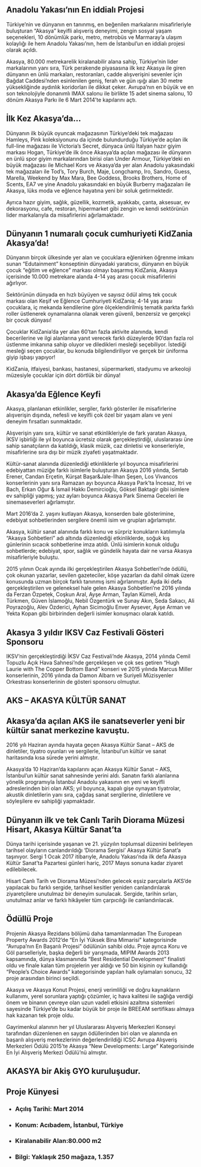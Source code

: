 ## Anadolu Yakası’nın En iddialı Projesi

Türkiye’nin ve dünyanın en tanınmış, en beğenilen markalarını misafirleriyle buluşturan “Akasya” keyifli alışveriş deneyimi, zengin sosyal yaşam seçenekleri, 10 dönümlük parkı, metro, metrobüs ve Marmaray’a ulaşım kolaylığı ile hem Anadolu Yakası’nın, hem de İstanbul’un en iddialı projesi olarak açıldı.

Akasya, 80.000 metrekarelik kiralanabilir alana sahip, Türkiye’nin lider markalarının yanı sıra, Türk perakende piyasasına ilk kez Akasya ile giren dünyanın en ünlü markaları, restoranları, cadde alışverişini sevenler için Bağdat Caddesi’nden esinlenilen geniş, ferah ve gün ışığı alan 30 metre yüksekliğinde aydınlık koridorları ile dikkat çeker. Avrupa’nın en büyük ve en son teknolojiyle donanımlı IMAX salonu ile birlikte 15 adet sinema salonu, 10 dönüm Akasya Parkı ile 6 Mart 2014’te kapılarını açtı.

## İlk Kez Akasya’da…

Dünyanın ilk büyük oyuncak mağazasının Türkiye’deki tek mağazası Hamleys, Pink koleksiyonunu da içinde bulundurduğu Türkiye’de açılan ilk full-line mağazası ile Victoria’s Secret, dünyaca ünlü İtalyan hazır giyim markası Hogan, Türkiye’de ilk önce Akasya’da açılan mağazası ile dünyanın en ünlü spor giyim markalarından birisi olan Under Armour, Türkiye’deki en büyük mağazası ile Michael Kors ve Akasya’da yer alan Anadolu yakasındaki tek mağazaları ile Tod’s, Tory Burch, Maje, Longchamp, Iro, Sandro, Guess, Marella, Weekend by Max Mara, Bee Goddess, Brooks Brothers, Home of Scents, EA7 ve yine Anadolu yakasındaki en büyük Burberry mağazaları ile Akasya, lüks moda ve eğlence hayatına yeni bir soluk getirmektedir.

Ayrıca hazır giyim, sağlık, güzellik, kozmetik, ayakkabı, çanta, aksesuar, ev dekorasyonu, cafe, restoran, hipermarket gibi zengin ve kendi sektörünün lider markalarıyla da misafirlerini ağırlamaktadır.

## Dünyanın 1 numaralı çocuk cumhuriyeti KidZania Akasya’da!

Dünyanın birçok ülkesinde yer alan ve çocuklara eğlenirken öğrenme imkanı sunan “Edutainment” konseptinin dünyadaki yaratıcısı, dünyanın en büyük çocuk “eğitim ve eğlence” markası olmayı başarmış KidZania, Akasya içerisinde 10.000 metrekare alanda 4-14 yaş arası çocuk misafirlerini ağırlıyor.

Sektörünün dünyada en hızlı büyüyen ve sayısız ödül almış tek çocuk markası olan Keşif ve Eğlence Cumhuriyeti KidZania; 4-14 yaş arası çocuklara, iç mekanda kendilerine göre ölçeklendirilmiş tematik parkta farklı roller üstlenerek oynamalarına olanak veren güvenli, benzersiz ve gerçekçi bir çocuk dünyası!

Çocuklar KidZania’da yer alan 60’tan fazla aktivite alanında, kendi becerilerine ve ilgi alanlarına yanıt verecek farklı düzeylerde 90’dan fazla rol üstlenme imkanına sahip oluyor ve diledikleri mesleği seçebiliyor. İstediği mesleği seçen çocuklar, bu konuda bilgilendiriliyor ve gerçek bir üniforma giyip işbaşı yapıyor!

KidZania, itfaiyesi, bankası, hastanesi, süpermarketi, stadyumu ve arkeoloji müzesiyle çocuklar için dört dörtlük bir dünya!

## Akasya’da Eğlence Keyfi

Akasya, planlanan etkinlikler, sergiler, farklı gösteriler ile misafirlerine alışverişin dışında, nefesli ve keyifli çok özel bir yaşam alanı ve yeni deneyim fırsatları sunmaktadır.

Alışverişin yanı sıra, kültür ve sanat etkinlikleriyle de fark yaratan Akasya, İKSV işbirliği ile yıl boyunca ücretsiz olarak gerçekleştirdiği, uluslararası üne sahip sanatçıların da katıldığı, klasik müzik, caz dinletisi ve konserleriyle, misafirlerine sıra dışı bir müzik ziyafeti yaşatmaktadır.

Kültür-sanat alanında düzenlediği etkinliklerle yıl boyunca misafirlerini edebiyattan müziğe farklı isimlerle buluşturan Akasya 2016 yılında, Sertab Erener, Candan Erçetin, Kürşat Başar&Jale-İlhan Şeşen, Los Vivancos konserlerinin yanı sıra Ramazan ayı boyunca Akasya Park’ta İncesaz, Itri ve Bach, Erkan Oğur & İsmail Hakkı Demircioğlu, Göksel Baktagir gibi isimlere ev sahipliği yapmış; yaz ayları boyunca Akasya Park Sinema Geceleri ile sinemaseverleri ağırlamıştır.

Mart 2016’da 2. yaşını kutlayan Akasya, konserden bale gösterimine, edebiyat sohbetlerinden sergilere önemli isim ve grupları ağırlamıştır.

Akasya, kültür sanat alanında farklı konu ve sürpriz konukların katılımıyla “Akasya Sohbetleri” adı altında düzenlediği etkinliklerde, soğuk kış günlerinin sıcacık sohbetlerine imza atıldı. Ünlü isimlerin konuk olduğu sohbetlerde; edebiyat, spor, sağlık ve gündelik hayata dair ne varsa Akasya misafirleriyle buluştu.

2015 yılının Ocak ayında ilki gerçekleştirilen Akasya Sohbetleri’nde ödüllü, çok okunan yazarlar, sevilen gazeteciler, köşe yazarları da dahil olmak üzere konusunda uzman birçok farklı tanınmış ismi ağırlanmıştır. Ayda iki defa gerçekleştirilen ve geleneksel hale gelen Akasya Sohbetleri’ne 2016 yılında da Ferzan Özpetek, Coşkun Aral, Ayşe Arman, Taylan Kümeli, Arda Türkmen, Güven İslamoğlu, Nebil Özgentürk ve Sunay Akın, Seda Sakacı, Ali Poyrazoğlu, Alev Özderici, Ayhan Sicimoğlu Enver Aysever, Ayşe Arman ve Yekta Kopan gibi birbirinden değerli isimler konuşmacı olarak katıldı.

## Akasya 3 yıldır IKSV Caz Festivali Gösteri Sponsoru

IKSV’nin gerçekleştirdiği İKSV Caz Festivali’nde Akasya, 2014 yılında Cemil Topuzlu Açık Hava Sahnesi’nde gerçekleşen ve çok ses getiren “Hugh Laurie with The Copper Bottom Band” konseri ve 2015 yılında Marcus Miller konserlerinin, 2016 yılında da Damon Albarn ve Suriyeli Müzisyenler Orkestrası konserlerinin de gösteri sponsoru olmuştur.

## AKS – AKASYA KÜLTÜR SANAT

## Akasya’da açılan AKS ile sanatseverler yeni bir kültür sanat merkezine kavuştu.

2016 yılı Haziran ayında hayata geçen Akasya Kültür Sanat – AKS de dinletiler, tiyatro oyunları ve sergilerle, İstanbul’un kültür ve sanat haritasında kısa sürede yerini almıştır.

Akasya’da 10 Haziran’da kapılarını açan Akasya Kültür Sanat – AKS, İstanbul’un kültür sanat sahnesinde yerini aldı. Sanatın farklı alanlarına yönelik programıyla İstanbul Anadolu yakasının en yeni ve keyifli adreslerinden biri olan AKS; yıl boyunca, kapalı gişe oynayan tiyatrolar, akustik dinletilerin yanı sıra, çağdaş sanat sergilerine, dinletilere ve söyleşilere ev sahipliği yapmaktadır.

## Dünyanın ilk ve tek Canlı Tarih Diorama Müzesi Hisart, Akasya Kültür Sanat’ta

Dünya tarihi içerisinde yaşanan ve 21. yüzyılın toplumsal düzenini belirleyen tarihsel olayların canlandırıldığı ‘Diorama Sergisi’ Akasya Kültür Sanat’a taşınıyor. Sergi 1 Ocak 2017 itibarıyle, Anadolu Yakası’nda ilk defa Akasya Kültür Sanat’ta Pazartesi günleri hariç, 2017 Mayıs sonuna kadar ziyaret edilebilecek.

Hisart Canlı Tarih ve Diorama Müzesi’nden gelecek eşsiz parçalarla AKS’de yapılacak bu farklı sergide, tarihsel kesitler yeniden canlandırılarak ziyaretçilere unutulmaz bir deneyim sunulacak. Sergide, tarihin sırları, unutulmaz anlar ve farklı hikâyeler tüm çarpıcılığı ile canlandırılacak.

## Ödüllü Proje

Projenin Akasya Rezidans bölümü daha tamamlanmadan The European Property Awards 2012’de “En İyi Yüksek Bina Mimarisi” kategorisinde “Avrupa’nın En Başarılı Projesi” ödülünün sahibi oldu. Proje ayrıca Koru ve Göl parselleriyle, başka değerli bir yarışmada, MIPIM Awards 2013 kapsamında, dünya klasmanında “Best Residential Development” finalisti oldu ve finale kalan tüm projelerin yer aldığı ve 50 bin kişinin oy kullandığı “People’s Choice Awards” kategorisinde yapılan halk oylamaları sonucu, 32 proje arasından birinci seçildi.

Akasya ve Akasya Konut Projesi, enerji verimliliği ve doğru kaynakların kullanımı, yerel sorunlara yaptığı çözümler, iç hava kalitesi ile sağlığa verdiği önem ve binanın çevreye olan uzun vadeli etkisini azaltma sistemleri sayesinde Türkiye’de bu kadar büyük bir proje ile BREEAM sertifikası almaya hak kazanan tek proje oldu.

Gayrimenkul alanının her yıl Uluslararası Alışveriş Merkezleri Konseyi tarafından düzenlenen en saygın ödüllerinden biri olan ve alanında en başarılı alışveriş merkezlerinin değerlendirildiği ICSC Avrupa Alışveriş Merkezleri Ödülü 2015’te Akasya “New Developments: Large” Kategorisinde En İyi Alışveriş Merkezi Ödülü’nü almıştır.

## AKASYA bir Akiş GYO kuruluşudur.

## Proje Künyesi

- ### Açılış Tarihi: Mart 2014

- ### Konum: Acıbadem, İstanbul, Türkiye

- ### Kiralanabilir Alan:80.000 m2

- ### Bilgi: Yaklaşık 250 mağaza, 1.357
